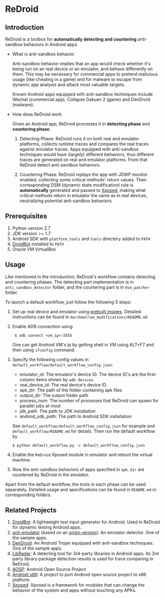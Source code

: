 # ReDroid

## Introduction

ReDroid is a toolbox for **automatically detecting and countering** anti-sandbox behaviors in Android apps.

* What is anti-sandbox behavior

    Anti-sandbox behavior implies that an app would check whether it's being run on an real device or an emulator, and behave differently on them. This may be necessary for commercial apps to pretend malicious usage (like cheating in a game) and for malware to escape from dynamic app analysis and attack most valuable targets.

    Known Android apps equipped with anti-sandbox techniques include Wechat (commercial app), Collapse Gakuen 2 (game) and DenDroid (malware).

* How does ReDroid work

    Given an Android app, ReDroid processes it in **detecting phase** and **countering phase**.

    1. Detecting Phase: ReDroid runs it on both real and emulator platforms, collects runtime traces and compares the real traces against emulator traces. Apps equipped with anti-sandbox techniques would have (largely) different behaviors, thus different traces are generated on real and emulator platforms. From that ReDroid detect anti-sandbox behaviors.

    2. Countering Phase: ReDroid replays the app with JDWP monitor enabled, collecting some critical methods' return values. Then corresponding DSM (dynamic state modification) rule is **automatically** generated and passed to [Xposed][xposed], making what critical methods return in emulator the same as in real devices, neutralizing potential anti-sandbox behaviors.

## Prerequisites

1. Python version 2.7
2. JDK version >= 1.7
3. Android SDK with `platform_tools` and `tools` directory added to `PATH`
4. [DroidBot][droidbot] installed to `PATH`
5. Oracle VM VirtualBox


## Usage

Like mentioned in the introduction, ReDroid's workflow contains detecting and countering phases. The detecting part implementation is in `anti_sandbox_detector` folder, and the countering part is in `dsm_patcher` folder.

To launch a default workflow, just follow the following 5 steps:

1. Set up real device and emulator using [prebuilt images][prebuilt-imgs]. Detailed instructions can be found in `marshmallow_modifications/README.md`
2. Enable ADB connection using

        $ adb connect <vm_ip>:5555

    One can get Android VM's ip by getting shell in VM using ALT+F7 and then using `ifconfig` command.
3. Specify the following config values in `default_workflow/default_workflow_config.json`:
    * emulator_id: The emulator's device ID. The device ID's are the first-column items shown by `adb devices`.
    * real_device_id: The real device's device ID.
    * apk_dir: The path of the folder containing apk files
    * output_dir: The output folder path
    * process_num: The number of processes that ReDroid can spawn for parallel jobs at most
    * jdk_path: The path to JDK installation
    * android_sdk_path: The path to Android SDK installation

    See `default_workflow/default_workflow_config.json` for example and `default_workflow/README.md` for details. Then run the default workflow by

       $ python default_workflow.py -c default_workflow_config.json
6. Enable the `ReDroid` Xposed module in emulator and reboot the virtual machine.
7. Now the anti-sandbox behaviors of apps specified in `apk_dir` are countered by ReDroid in the emulator.

Apart from the default workflow, the tools in each phase can be used separately. Detailed usage and specifications can be found in `README.md` in corresponding folders.

## Related Projects

1. [DroidBot][droidbot]: A lightweight test input generator for Android. Used in ReDroid for dynamic testing Android apps.
2. [anti-emulator][anti-emulator] (based on an [origin version][anti-emulator-origin]): An emulator detector. One of the sample apps.
3. [DenDroid][dendroid]: An Android Trojan equipped with anti-sandbox techniques. One of the sample apps.
4. [LibRadar][libradar]: A detecting tool for 3rd-party libraries in Android apps. Its 3rd party library package detection results is used for trace comparing in ReDroid.
5. [AOSP][aosp]: Android Open Source Project
6. [Android x86][andx86]: A project to port Android open source project to x86 platform
7. [Xposed][xposed]: Xposed is a framework for modules that can change the behavior of the system and apps without touching any APKs.

[droidbot]: https://github.com/honeynet/droidbot
[anti-emulator]: https://github.com/yzygitzh/anti-emulator
[anti-emulator-origin]: https://github.com/strazzere/anti-emulator
[aosp]: https://source.android.com/
[andx86]: http://www.android-x86.org/
[dendroid]: https://github.com/yzygitzh/dendroid_apk
[libradar]: https://github.com/pkumza/LibRadar
[prebuilt-imgs]: https://www.dropbox.com/s/yieoxl9i4chzg4x/ReDroid_img.tar.gz?dl=0
[xposed]: http://repo.xposed.info/
